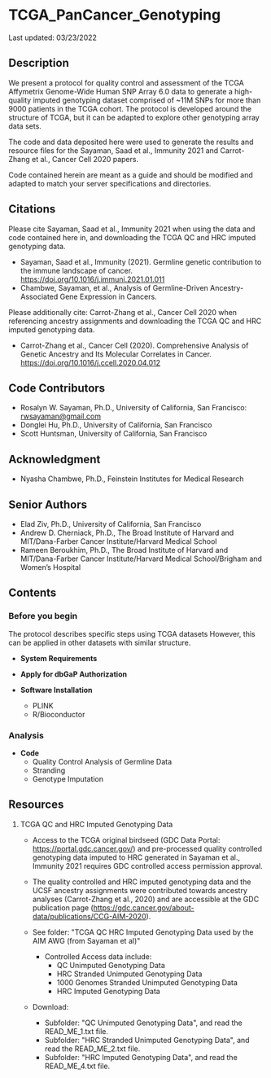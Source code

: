# TCGA_PanCancer_Genotyping

Last updated: 03/23/2022

## Description
We present a protocol for quality control and assessment of the TCGA Affymetrix Genome-Wide Human SNP Array 6.0 data to generate a high-quality imputed genotyping dataset comprised of ~11M SNPs for more than 9000 patients in the TCGA cohort. The protocol is developed around the structure of TCGA, but it can be adapted to explore other genotyping array data sets.

The code and data deposited here were used to generate the results and resource files for the Sayaman, Saad et al., Immunity 2021 and Carrot-Zhang et al., Cancer Cell 2020 papers.

Code contained herein are meant as a guide and should be modified and adapted to match your server specifications and directories.


## Citations
Please cite Sayaman, Saad et al., Immunity 2021 when using the data and code contained here in, and downloading the TCGA QC and HRC imputed genotyping data. 
* Sayaman, Saad et al., Immunity (2021). Germline genetic contribution to the immune landscape of cancer. https://doi.org/10.1016/j.immuni.2021.01.011
* Chambwe, Sayaman, et al., Analysis of Germline-Driven Ancestry-Associated Gene Expression in Cancers.

Please additionally cite: Carrot-Zhang et al., Cancer Cell 2020 when referencing ancestry assignments and downloading the TCGA QC and HRC imputed genotyping data.
* Carrot-Zhang et al., Cancer Cell (2020). Comprehensive Analysis of Genetic Ancestry and Its Molecular Correlates in Cancer. https://doi.org/10.1016/j.ccell.2020.04.012


## Code Contributors
* Rosalyn W. Sayaman, Ph.D., University of California, San Francisco: rwsayaman@gmail.com
* Donglei Hu, Ph.D., University of California, San Francisco
* Scott Huntsman, University of California, San Francisco

## Acknowledgment
* Nyasha Chambwe, Ph.D., Feinstein Institutes for Medical Research

## Senior Authors
* Elad Ziv, Ph.D., University of California, San Francisco
* Andrew D. Cherniack, Ph.D., The Broad Institute of Harvard and MIT/Dana-Farber Cancer Institute/Harvard Medical School
* Rameen Beroukhim, Ph.D., The Broad Institute of Harvard and MIT/Dana-Farber Cancer Institute/Harvard Medical School/Brigham and Women’s Hospital


## Contents

### Before you begin

The protocol describes specific steps using TCGA datasets However, this can be applied in other datasets with similar structure.

* **System Requirements**

* **Apply for dbGaP Authorization**

* **Software Installation**
  * PLINK
  * R/Bioconductor

### Analysis

* **Code**
  * Quality Control Analysis of Germline Data
  * Stranding
  * Genotype Imputation

  
## Resources
1. TCGA QC and HRC Imputed Genotyping Data  
   * Access to the TCGA original birdseed (GDC Data Portal: https://portal.gdc.cancer.gov/) and pre-processed quality controlled genotyping data imputed to HRC generated in Sayaman et al., Immunity 2021 requires GDC controlled access permission approval.
   * The quality controlled and HRC imputed genotyping data and the UCSF ancestry assignments were contributed towards ancestry analyses (Carrot-Zhang et al., 2020) and are accessible at the GDC publication page (https://gdc.cancer.gov/about-data/publications/CCG-AIM-2020).
   
   * See folder: "TCGA QC HRC Imputed Genotyping Data used by the AIM AWG (from Sayaman et al)"
     * Controlled Access data include:
       * QC Unimputed Genotyping Data
       * HRC Stranded Unimputed Genotyping Data
       * 1000 Genomes Stranded Unimputed Genotyping Data
       * HRC Imputed Genotyping Data
   * Download:
     *  Subfolder: "QC Unimputed Genotyping Data", and read the READ_ME_1.txt file.
     *  Subfolder: "HRC Stranded Unimputed Genotyping Data", and read the READ_ME_2.txt file.
     *  Subfolder: "HRC Imputed Genotyping Data", and read the READ_ME_4.txt file.
   
